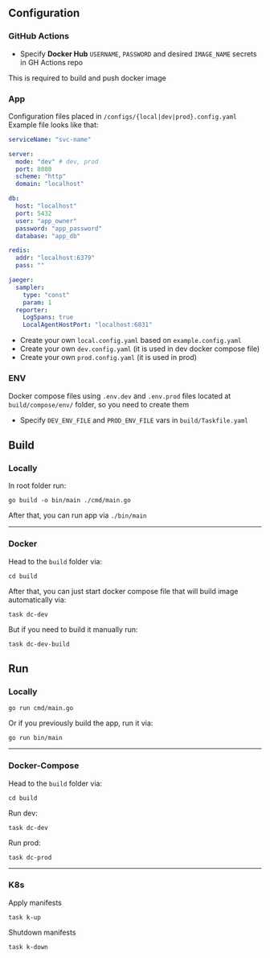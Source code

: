 ## Configuration

### GitHub Actions
- Specify **Docker Hub** `USERNAME`, `PASSWORD` and desired `IMAGE_NAME` secrets in GH Actions repo

This is required to build and push docker image

### App
Configuration files placed in `/configs/{local|dev|prod}.config.yaml`
Example file looks like that:

```yaml
serviceName: "svc-name"

server:
  mode: "dev" # dev, prod
  port: 8080
  scheme: "http"
  domain: "localhost"

db:
  host: "localhost"
  port: 5432
  user: "app_owner"
  password: "app_password"
  database: "app_db"

redis:
  addr: "localhost:6379"
  pass: ""

jaeger:
  sampler:
    type: "const"
    param: 1
  reporter:
    LogSpans: true
    LocalAgentHostPort: "localhost:6831"
```

- Create your own `local.config.yaml` based on `example.config.yaml`
- Create your own `dev.config.yaml` (it is used in dev docker compose file)
- Create your own `prod.config.yaml` (it is used in prod)

### ENV
Docker compose files using `.env.dev` and `.env.prod` files located at `build/compose/env/` folder, so you need to create them
- Specify `DEV_ENV_FILE` and `PROD_ENV_FILE` vars in `build/Taskfile.yaml`

## Build

### Locally

In root folder run:

```shell
go build -o bin/main ./cmd/main.go
```

After that, you can run app via `./bin/main`

___

### Docker

Head to the `build` folder via:

```shell
cd build
```

After that, you can just start docker compose file that will build image automatically via:

```shell
task dc-dev
```

But if you need to build it manually run:

```shell
task dc-dev-build
```

## Run

### Locally

```shell
go run cmd/main.go
```

Or if you previously build the app, run it via:

```shell
go run bin/main
```

___

### Docker-Compose

Head to the `build` folder via:

```shell
cd build
```

Run dev:

```shell
task dc-dev
```

Run prod:

```shell
task dc-prod
```

___

### K8s

Apply manifests

```shell
task k-up
```

Shutdown manifests

```shell
task k-down
```
